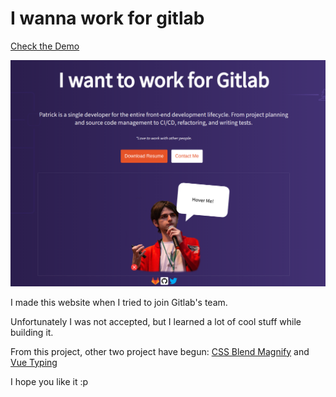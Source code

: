 # I wanna work for gitlab
[Check the Demo](https://peaceful-williams-644365.netlify.com/#/)

![Demo picture](https://github.com/trickstival/i-wanna-work-for-gitlab/blob/master/src/assets/wanna-picture.png?raw=true)

I made this website when I tried to join Gitlab's team.

Unfortunately I was not accepted, but I learned a lot of cool
stuff while building it.

From this project, other two project have begun:
[CSS Blend Magnify](https://github.com/trickstival/css-blend-magnify) and
[Vue Typing](https://github.com/trickstival/vue-typing)

I hope you like it :p
